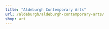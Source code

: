 ```yaml
---
title: "Aldeburgh Contemporary Arts"
url: /aldeburgh/aldeburgh-contemporary-arts/
shop: art
---
```

